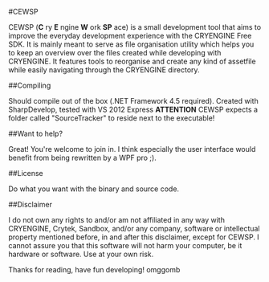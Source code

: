 #CEWSP

CEWSP (**C** ry **E** ngine **W** ork **SP** ace) is a small development tool that aims to improve the everyday development experience with the CRYENGINE Free SDK. 
It is mainly meant to serve as file organisation utility which helps you to keep an overview over the files created while developing with CRYENGINE. 
It features tools to reorganise and create any kind of assetfile while easily navigating through the CRYENGINE directory.

##Compiling

Should compile out of the box (.NET Framework 4.5 required). Created with SharpDevelop, tested with VS 2012 Express
**ATTENTION** CEWSP expects a folder called "SourceTracker" to reside next to the executable!

##Want to help?

Great! You're welcome to join in. I think especially the user interface would benefit from being rewritten by a WPF pro ;).

##License

Do what you want with the binary and source code.

##Disclaimer

I do not own any rights to and/or am not affiliated in any way with CRYENGINE, Crytek, Sandbox, 
and/or any company, software or intellectual property mentioned before, in and after this disclaimer, except for CEWSP.
I cannot assure you that this software will not harm your computer, be it hardware or software. 
Use at your own risk.

Thanks for reading, have fun developing!
omggomb
